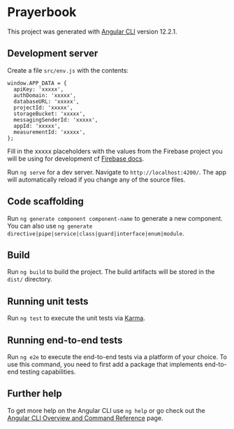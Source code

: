 # Prayerbook

This project was generated with [Angular CLI](https://github.com/angular/angular-cli) version 12.2.1.

## Development server

Create a file `src/env.js` with the contents:

```
window.APP_DATA = {
  apiKey: 'xxxxx',
  authDomain: 'xxxxx',
  databaseURL: 'xxxxx',
  projectId: 'xxxxx',
  storageBucket: 'xxxxx',
  messagingSenderId: 'xxxxx',
  appId: 'xxxxx',
  measurementId: 'xxxxx',
};
```

Fill in the xxxxx placeholders with the values from the Firebase project you will be using for development cf [Firebase docs](https://firebase.google.com/docs/web/setup?authuser=0#add-sdks-initialize).  

Run `ng serve` for a dev server. Navigate to `http://localhost:4200/`. The app will automatically reload if you change any of the source files.

## Code scaffolding

Run `ng generate component component-name` to generate a new component. You can also use `ng generate directive|pipe|service|class|guard|interface|enum|module`.

## Build

Run `ng build` to build the project. The build artifacts will be stored in the `dist/` directory.

## Running unit tests

Run `ng test` to execute the unit tests via [Karma](https://karma-runner.github.io).

## Running end-to-end tests

Run `ng e2e` to execute the end-to-end tests via a platform of your choice. To use this command, you need to first add a package that implements end-to-end testing capabilities.

## Further help

To get more help on the Angular CLI use `ng help` or go check out the [Angular CLI Overview and Command Reference](https://angular.io/cli) page.
